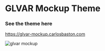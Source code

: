 # GLVAR Mockup Theme

### See the theme here

<a href="https://glvar-mockup.carlosbaston.com">https://glvar-mockup.carlosbaston.com</a>

![glvar mockup](https://res.cloudinary.com/imagine-design-develop/image/upload/v1533178383/screenshots/screenshot-glvar-mockup.png)
